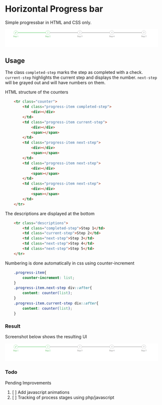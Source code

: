 # Horizontal Progress bar

Simple progressbar in HTML and CSS only.

![result screenshot](img/screenshot.png)

## Usage

The class `completed-step` marks the step as completed with a check. `current-step` highlights the current step and displays the number. `next-step` will be grayed out and will have numbers on them.

HTML structure of the counters

```html
    <tr class="counter">
        <td class="progress-item completed-step">
            <div></div>
        </td>
        <td class="progress-item current-step">
            <div></div>
            <span></span>
        </td>
        <td class="progress-item next-step">
            <div></div>
            <span></span>
        </td>
        <td class="progress-item next-step">
            <div></div>
            <span></span>
        </td>
        <td class="progress-item next-step">
            <div></div>
            <span></span>
        </td>
    </tr>
```

The descriptions are displayed at the bottom

```html
    <tr class="descriptions">
        <td class="completed-step">Step 1</td>
        <td class="current-step">Step 2</td>
        <td class="next-step">Step 3</td>
        <td class="next-step">Step 4</td>
        <td class="next-step">Step 5</td>
    </tr>
```

Numbering is done automatically in css using counter-increment

```css
    .progress-item{
        counter-increment: list;
    }
    .progress-item.next-step div::after{
        content: counter(list);
    }
    .progress-item.current-step div::after{
        content: counter(list);
    }
```

### Result

Screenshot below shows the resulting UI

![result screenshot](img/screenshot.png)

### Todo

Pending Improvements

1. [ ] Add javascript animations
2. [ ] Tracking of process stages using php/javascript